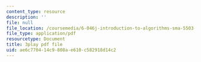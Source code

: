 ```yaml
---
content_type: resource
description: ''
file: null
file_location: /coursemedia/6-046j-introduction-to-algorithms-sma-5503-fall-2005/ae6c770414c9808ae610c582918d14c2_V5hZoJ6uK-s.pdf
file_type: application/pdf
resourcetype: Document
title: 3play pdf file
uid: ae6c7704-14c9-808a-e610-c582918d14c2
---
```

